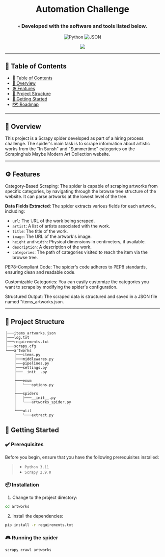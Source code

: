 <div align="center">
<h1 align="center">

<br>Automation Challenge
</h1>
<h3>◦ Developed with the software and tools listed below.</h3>

<p align="center">
<img src="https://img.shields.io/badge/Python-3776AB.svg?style&logo=Python&logoColor=white" alt="Python" />
<img src="https://img.shields.io/badge/JSON-000000.svg?style&logo=JSON&logoColor=white" alt="JSON" />
</p>
<img src="https://scrapy.org/img/scrapylogo.png"/>
</div>

---

## 📒 Table of Contents
- [📒 Table of Contents](#-table-of-contents)
- [📍 Overview](#-overview)
- [⚙️ Features](#-features)
- [📂 Project Structure](#project-structure)
- [🚀 Getting Started](#-getting-started)
- [🗺 Roadmap](#-roadmap)
---


## 📍 Overview

This project is a Scrapy spider developed as part of a hiring process challenge. The spider's main task is to scrape information about artistic works from the "In Sunsh" and "Summertime" categories on the Scrapinghub Maybe Modern Art Collection website.

---

## ⚙️ Features


Category-Based Scraping: The spider is capable of scraping artworks from specific categories, by navigating through the browse tree structure of the website. It can parse artworks at the lowest level of the tree.


**Data Fields Extracted**: The spider extracts various fields for each artwork, including:
   - `url`: The URL of the work being scraped.
   - `artist`: A list of artists associated with the work.
   - `title`: The title of the work.
   - `image`: The URL of the artwork's image.
   - `height` and `width`: Physical dimensions in centimeters, if available.
   - `description`: A description of the work.
   - `categories`: The path of categories visited to reach the item via the browse tree.


PEP8-Compliant Code: The spider's code adheres to PEP8 standards, ensuring clean and readable code.

Customizable Categories: You can easily customize the categories you want to scrape by modifying the spider's configuration.

Structured Output: The scraped data is structured and saved in a JSON file named "items_artworks.json.

---


## 📂 Project Structure
```
│───items_artworks.json
│───log.txt
│───requirements.txt
│───scrapy.cfg
└───artworks
    │───items.py
    │───middlewares.py
    │───pipelines.py
    │───settings.py
    │───__init__.py
    │
    ├───enum
    │   └───options.py
    │
    ├───spiders
    │   ├───__init__.py
    │   └───artworks_spider.py 
    │
    └───util
        └───extract.py
```

## 🚀 Getting Started

### ✔️ Prerequisites

Before you begin, ensure that you have the following prerequisites installed:
> - `Python 3.11`
> - `Scrapy 2.9.0`


### 📦 Installation


1. Change to the project directory:
```sh
cd artworks
```

2. Install the dependencies:
```sh
pip install -r requirements.txt
```

### 🎮 Running the spider

```sh
scrapy crawl artworks
```

